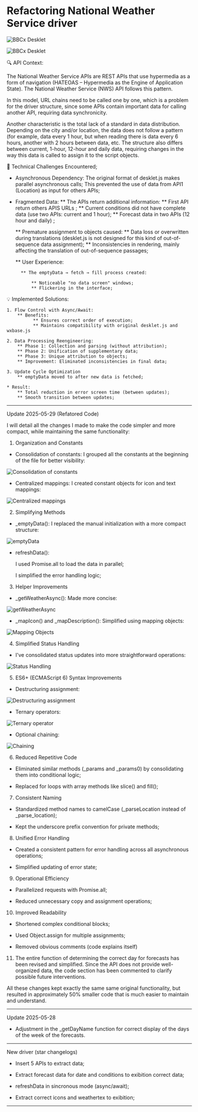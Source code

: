 # Refactoring National Weather Service driver

![BBCx Desklet](https://github.com/naufragoweb/weather-drivers-bbcwx-oak-wood.co.uk/blob/main/%20Z-%20Images/bbcx3.png)

![BBCx Desklet](https://github.com/naufragoweb/weather-drivers-bbcwx-oak-wood.co.uk/blob/main/%20Z-%20Images/bbcx4.png)

🔍 API Context:

The National Weather Service APIs are REST APIs that use hypermedia as a form of navigation (HATEOAS – Hypermedia as the Engine of Application State). The National Weather Service (NWS) API follows this pattern.

In this model, URL chains need to be called one by one, which is a problem for the driver structure, since some APIs contain important data for calling another API, requiring data synchronicity.

Another characteristic is the total lack of a standard in data distribution. Depending on the city and/or location, the data does not follow a pattern (for example, data every 1 hour, but when reading there is data every 6 hours, another with 2 hours between data, etc. The structure also differs between current, 1-hour, 12-hour and daily data, requiring changes in the way this data is called to assign it to the script objects.

🧩 Technical Challenges Encountered;

  * Asynchronous Dependency:
      The original format of desklet.js makes parallel asynchronous calls;
      This prevented the use of data from API1 (Location) as input for others APIs;

  * Fragmented Data:
      ** The APIs return additional information:
      	  ** First API return others APIS URLs ;
          ** Current conditions did not have complete data (use two APIs: current and 1 hour);
          ** Forecast data in two APIs (12 hour and daily) ;

      ** Premature assignment to objects caused:
          ** Data loss or overwritten during translations (desklet.js is not designed for this kind of out-of-sequence data assignment);
          ** Inconsistencies in rendering, mainly affecting the translation of out-of-sequence passages;

      ** User Experience:
    
          ** The emptyData → fetch → fill process created:
    
              ** Noticeable "no data screen" windows;
              ** Flickering in the interface;
              

💡 Implemented Solutions:

    1. Flow Control with Async/Await:
        ** Benefits:
              ** Ensures correct order of execution;
              ** Maintains compatibility with original desklet.js and wxbase.js

    2. Data Processing Reengineering:
        ** Phase 1: Collection and parsing (without attribution);
        ** Phase 2: Unification of supplementary data;
        ** Phase 3: Unique attribution to objects;
        ** Improvement: Eliminated inconsistencies in final data;

    3. Update Cycle Optimization
        ** emptyData moved to after new data is fetched;

    * Result:
        ** Total reduction in error screen time (between updates);
        ** Smooth transition between updates;
        
--------------------------------------------------------------------------------
Update 2025-05-29 (Refatored Code)

I will detail all the changes I made to make the code simpler and more compact, while maintaining the same functionality:
1. Organization and Constants

* Consolidation of constants: I grouped all the constants at the beginning of the file for better visibility:

![Consolidation of constants](https://github.com/naufragoweb/weather-drivers-bbcwx-oak-wood.co.uk/blob/main/%20Z-%20Images/image1.png)

* Centralized mappings: I created constant objects for icon and text mappings:

![Centralized mappings](https://github.com/naufragoweb/weather-drivers-bbcwx-oak-wood.co.uk/blob/main/%20Z-%20Images/image2.png)

2. Simplifying Methods

* _emptyData(): I replaced the manual initialization with a more compact structure:

![emptyData](https://github.com/naufragoweb/weather-drivers-bbcwx-oak-wood.co.uk/blob/main/%20Z-%20Images/image3.png)

* refreshData():

    I used Promise.all to load the data in parallel;

    I simplified the error handling logic;

3. Helper Improvements

* _getWeatherAsync(): Made more concise:

![getWeatherAsync](https://github.com/naufragoweb/weather-drivers-bbcwx-oak-wood.co.uk/blob/main/%20Z-%20Images/image4.png)

* _mapIcon() and _mapDescription(): Simplified using mapping objects:

![Mapping Objects](https://github.com/naufragoweb/weather-drivers-bbcwx-oak-wood.co.uk/blob/main/%20Z-%20Images/image5.png)

4. Simplified Status Handling

* I've consolidated status updates into more straightforward operations:

![Status Handling](https://github.com/naufragoweb/weather-drivers-bbcwx-oak-wood.co.uk/blob/main/%20Z-%20Images/image6.png)

5. ES6+ (ECMAScript 6) Syntax Improvements

* Destructuring assignment:

![Destructuring assignment](https://github.com/naufragoweb/weather-drivers-bbcwx-oak-wood.co.uk/blob/main/%20Z-%20Images/image7.png)

* Ternary operators:

![Ternary operator](https://github.com/naufragoweb/weather-drivers-bbcwx-oak-wood.co.uk/blob/main/%20Z-%20Images/image8.png)

* Optional chaining:

![Chaining](https://github.com/naufragoweb/weather-drivers-bbcwx-oak-wood.co.uk/blob/main/%20Z-%20Images/image9.png)

6. Reduced Repetitive Code

* Eliminated similar methods (_params and _params0) by consolidating them into conditional logic;

* Replaced for loops with array methods like slice() and fill();

7. Consistent Naming

* Standardized method names to camelCase (_parseLocation instead of _parse_location);

* Kept the underscore prefix convention for private methods;

8. Unified Error Handling

* Created a consistent pattern for error handling across all asynchronous operations;

* Simplified updating of error state;

9. Operational Efficiency

* Parallelized requests with Promise.all;

* Reduced unnecessary copy and assignment operations;

10. Improved Readability

* Shortened complex conditional blocks;

* Used Object.assign for multiple assignments;

* Removed obvious comments (code explains itself)

11. The entire function of determining the correct day for forecasts has been revised and simplified. Since the API does not provide well-organized data, the code section has been commented to clarify possible future interventions.

All these changes kept exactly the same same original functionality, but resulted in approximately 50% smaller code that is much easier to maintain and understand.

--------------------------------------------------------------------------------

Update 2025-05-28

* Adjustment in the _getDayName function for correct display of the days of the week of the forecasts.

--------------------------------------------------------------------------------

New driver (star changelogs)

* Insert 5 APIs to extract data;

* Extract forecast data for date and conditions to exibition correct data;

* refreshData in sincronous mode (async/await);

* Extract correct icons and weathertex to exibition;

--------------------------------------------------------------------------------
